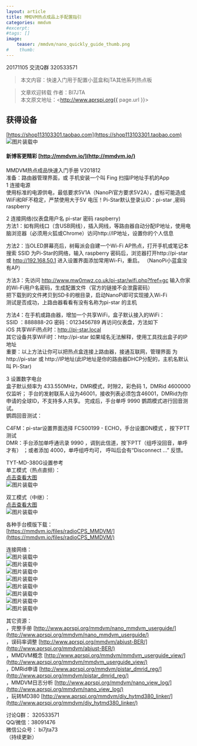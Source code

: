 ```yaml
---
layout: article
title: MMDVM热点成品上手配置指引
categories: mmdvm
#excerpt:
#tags: []
image:
    teaser: /mmdvm/nano_quickly_guide_thumb.png
#    thumb:
---
```


20171105 交流Q群 320533571     

> 本文内容：快速入门用于配置小蓝盒和jTA其他系列热点板

> 文章欢迎转载
> 作者：BI7JTA  
> 本文原文地址：<http://www.aprspi.org{{ page.url }}>   

## 获得设备     
[https://shop113103301.taobao.com](https://shop113103301.taobao.com)  
![图片装载中](/images/mmdvm/nano_userguide_taobao.png)      

#### 新博客更精彩 [http://mmdvm.io/](http://mmdvm.io/)   

MMDVM热点成品快速入门手册 V201812  
准备：路由器管理界面，或 手机安装一个叫 Fing 扫描IP地址手机的App  
1 连接电源    
使用标准的电源供电，最低要求5V1A（NanoPi官方要求5V2A），虚标可能造成WiFi和RF不稳定，严禁使用大于5V 电压！Pi-Star默认登录认ID：pi-star ,密码 raspberry  
  
2 连接网络(仪表盘用户名 pi-star 密码 raspberry)   
方法1：如有网线口（含USB网线），插入网线，等路由器自动分配IP地址，使用电脑浏览器（必须用火狐或Chrome）访问http://IP地址，设置你的个人信息  
  
方法2：当OLED屏幕亮后，树莓派会自建一个Wi-Fi AP热点，打开手机或笔记本搜索 SSID 为Pi-Star的网络，输入 raspberry 密码后，浏览器打开http://pi-star 或 http://192.168.50.1  进入设置界面添加常用Wi-Fi，重启。  （NanoPi小蓝盒没有AP）

方法3：先访问 http://www.mw0mwz.co.uk/pi-star/wifi.php?fref=gc 输入你家的Wi-Fi用户名密码，生成配置文件（官方的链接不会泄露密码）  
把下载到的文件拷贝到SD卡的根目录，启动NanoPi即可实现接入Wi-Fi  
测试是否成功，上路由器看看有没有名称为pi-star 的主机  
  
方法4：在手机或路由器，增加一个共享WiFi，盒子默认接入的WiFi：   
SSID ：888888-2G 密码：0123456789 再访问仪表盘，方法如下   
iOS 共享WiFi热点时：http://pi-star.local  
其它设备共享WiFi时：http://pi-star 如果域名无法解释，使用工具找出盒子的IP地址  
重要：以上方法让你可以把热点盒连接上路由器，接通互联网，管理界面 为http://pi-star 或 http://IP地址(此IP地址是你的路由器DHCP分配的，主机名默认叫 Pi-Star)  
  
3 设置数字电台  
盒子默认频率为 433.550MHz，DMR模式，时隙2，彩色码 1，DMRid 4600000仅监听； 手台的发射联系人设为46001，接收列表必须包含46001，DMRid为你申请的全球ID，不支持多人共享。 完成后，手台单呼 9990 鹦鹉模式进行回音测试。   
鹦鹉回音测试：   
  
C4FM：pi-star设置界面选择 FCS00199 - ECHO，手台设置DN模式 ，按下PTT测试   
DMR：手台添加单呼通讯录 9990 ，调到此信道，按下PTT（组呼没回音，单呼才有） ；或者添加 4000，单呼组呼均可，  呼叫后会有“Disconnect …” 反馈。   
 
TYT-MD-380G设置参考  
单工模式（热点直频）：  
[点击查看大图](http://www.aprspi.org/images/mmdvm/DMR_Radio_Setting_Simplex.jpg)     
![图片装载中](/images/mmdvm/DMR_Radio_Setting_Simplex.jpg)

双工模式（中继）：   
[点击查看大图](http://www.aprspi.org/images/mmdvm/DMR_Radio_Setting_Duplex.jpg)   
![图片装载中](/images/mmdvm/DMR_Radio_Setting_Duplex.jpg)   

各种手台模版下载：  
[https://mmdvm.io/files/radioCPS_MMDVM/](https://mmdvm.io/files/radioCPS_MMDVM/)  
  
连接网络：  
![图片装载中](/images/mmdvm/WiFi-AP-1.png)   
![图片装载中](/images/mmdvm/WiFi-AP-2.png)   
![图片装载中](/images/mmdvm/WiFi-AP-3.png)   
![图片装载中](/images/mmdvm/WiFi-AP-4.png)   
![图片装载中](/images/mmdvm/WiFi-AP-5.png)   
![图片装载中](/images/mmdvm/WiFi-AP-6.png)   
![图片装载中](/images/mmdvm/WiFi-AP-7.png)   
![图片装载中](/images/mmdvm/WiFi-AP-8.png)   

  其它资源：  ，完整手册 [http://www.aprspi.org/mmdvm/nano_mmdvm_userguide/](http://www.aprspi.org/mmdvm/nano_mmdvm_userguide/)    
，误码率调整 [http://www.aprspi.org/mmdvm/abjust-BER/](http://www.aprspi.org/mmdvm/abjust-BER/)    
，MMDVM概念 [http://www.aprspi.org/mmdvm/mmdvm_userguide_view/](http://www.aprspi.org/mmdvm/mmdvm_userguide_view/)  
，DMRid申请 [http://www.aprspi.org/mmdvm/pistar_dmrid_reg/](http://www.aprspi.org/mmdvm/pistar_dmrid_reg/)  
，MMDVM日志分析 [http://www.aprspi.org/mmdvm/nano_view_log/](http://www.aprspi.org/mmdvm/nano_view_log/)  
，玩转MD380 [http://www.aprspi.org/mmdvm/diy_hytmd380_linker/](http://www.aprspi.org/mmdvm/diy_hytmd380_linker/)  

讨论Q群： 320533571   
QQ/微信：38091476  
微信公众号： bi7jta73  
（持续更新）








